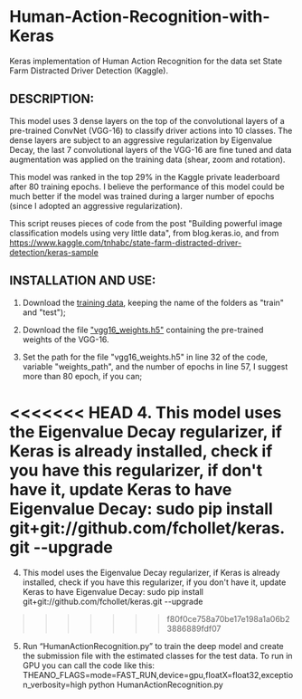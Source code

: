 ﻿# Human-Action-Recognition-with-Keras
Keras implementation of Human Action Recognition for the data set State Farm Distracted Driver Detection (Kaggle).

## DESCRIPTION:

This model uses 3 dense layers on the top of the convolutional layers of a pre-trained ConvNet (VGG-16) to classify driver actions into 10 classes. The dense layers are subject to an aggressive regularization by Eigenvalue Decay, the last 7 convolutional layers of the VGG-16 are fine tuned and data augmentation was applied on the training data (shear, zoom and rotation).

This model was ranked in the top 29% in the Kaggle private leaderboard after 80 training epochs. I believe the performance of this model could be much better if the model was trained during a larger number of epochs (since I adopted an aggressive regularization).

This script reuses pieces of code from the post "Building powerful image classification models using very little data", from blog.keras.io, and from https://www.kaggle.com/tnhabc/state-farm-distracted-driver-detection/keras-sample

## INSTALLATION AND USE:

  1. Download the [training data](https://www.kaggle.com/c/state-farm-distracted-driver-detection/data), keeping the name of the folders as "train" and "test");

  2. Download the file ["vgg16_weights.h5"](https://gist.github.com/baraldilorenzo/07d7802847aaad0a35d3) containing the pre-trained weights of the VGG-16. 

  3. Set the path for the file "vgg16_weights.h5" in line 32 of the code, variable "weights_path", and the number of epochs in line 57, I suggest more than 80 epoch, if you can;

<<<<<<< HEAD
  4. This model uses the Eigenvalue Decay regularizer, if Keras is already installed, check if you have this regularizer, if don't have it, update Keras to have Eigenvalue Decay: sudo pip install git+git://github.com/fchollet/keras.git --upgrade
=======
4) This model uses the Eigenvalue Decay regularizer, if Keras is already installed, check if you have this regularizer, if you don't have it, update Keras to have Eigenvalue Decay: sudo pip install git+git://github.com/fchollet/keras.git --upgrade
>>>>>>> f80f0ce758a70be17e198a1a06b23886889fdf07

  5. Run “HumanActionRecognition.py” to train the deep model and create the submission file with the estimated classes for the test data. To run in GPU you can call the code like this: THEANO_FLAGS=mode=FAST_RUN,device=gpu,floatX=float32,exception_verbosity=high python HumanActionRecognition.py

